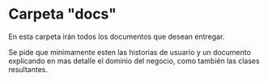 Carpeta "docs"
=================

En esta carpeta irán todos los documentos que desean entregar.

Se pide que minimamente esten las historias de usuario y un documento explicando en mas detalle el dominio del negocio, como también las clases resultantes.
